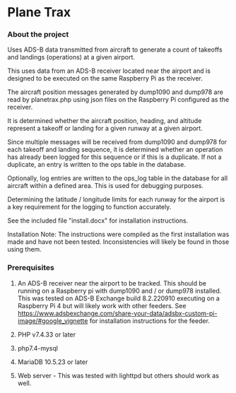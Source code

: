 # Plane Trax 

### About the project
Uses ADS-B data transmitted from aircraft to generate a count of takeoffs and landings (operations) at a given airport.
 
This uses data from an ADS-B receiver located near the airport and is designed to be
executed on the same Raspberry Pi as the receiver.
 
The aircraft position messages generated by dump1090 and dump978 are read by planetrax.php using json files on the Raspberry Pi configured as the receiver.

It is determined whether the aircraft position, heading, and altitude represent a takeoff or landing for a given runway at a given airport.

Since multiple messages will be received from dump1090 and dump978 for each takeoff and landing sequence, it is determined whether an operation has already been logged for this sequence or if this is a duplicate.  If not a duplicate, an entry is written to the ops table in the database.
 
Optionally, log entries are written to the ops_log table in the database for all aircraft within a defined area.  This is used for debugging purposes.

Determining the latitude / longitude limits for each runway for the airport is a key requirement for the logging to function accurately.  

See the included file "install.docx" for installation instructions.

Installation Note: The instructions were compiled as the first installation was made and have not been tested.  Inconsistencies will likely be found in those using them.  

### Prerequisites
1. An ADS-B receiver near the airport to be tracked.  This should be running on a Raspberry pi with dump1090 and / or dump978 installed.  This was tested on ADS-B Exchange build 8.2.220910 executing on a Raspberry Pi 4 but will likely work with other feeders.  See https://www.adsbexchange.com/share-your-data/adsbx-custom-pi-image/#google_vignette for installation instructions for the feeder.

2. PHP v7.4.33 or later

3. php7.4-mysql

4. MariaDB 10.5.23 or later

5. Web server - This was tested with lighttpd but others should work as well.

